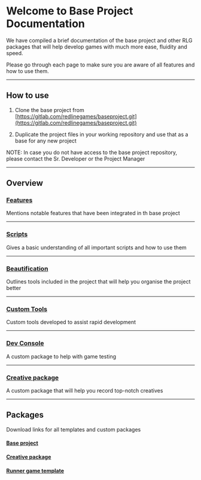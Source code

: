 # Welcome to Base Project Documentation

We have compiled a brief documentation of the base project and other RLG packages that will help develop games with much more ease, fluidity and speed.

Please go through each page to make sure you are aware of all features and how to use them.

---

## How to use

1. Clone the base project from [https://gitlab.com/redlinegames/baseproject.git](https://gitlab.com/redlinegames/baseproject.git)

2. Duplicate the project files in your working repository and use that as a base for any new project


NOTE: In case you do not have access to the base project repository, please contact the Sr. Developer or the Project Manager

---

## Overview


### [Features](features.md)

Mentions notable features that have been integrated in th base project

---

### [Scripts](scripts.md)

Gives a basic understanding of all important scripts and how to use them

---

### [Beautification](beautification.md)

Outlines tools included in the project that will help you organise the project better

---

### [Custom Tools](customtools.md)

Custom tools developed to assist rapid development

---

### [Dev Console](devconsole.md)

A custom package to help with game testing

---

### [Creative package](creativepackage.md)

A custom package that will help you record top-notch creatives

---

## Packages

Download links for all templates and custom packages

#### [Base project](https://gitlab.com/redlinegames/baseproject.git)

#### [Creative package](packages/CreativePackage_v2.0.unitypackage)

#### [Runner game template](packages/RunnerTemplate_v1.4.unitypackage)